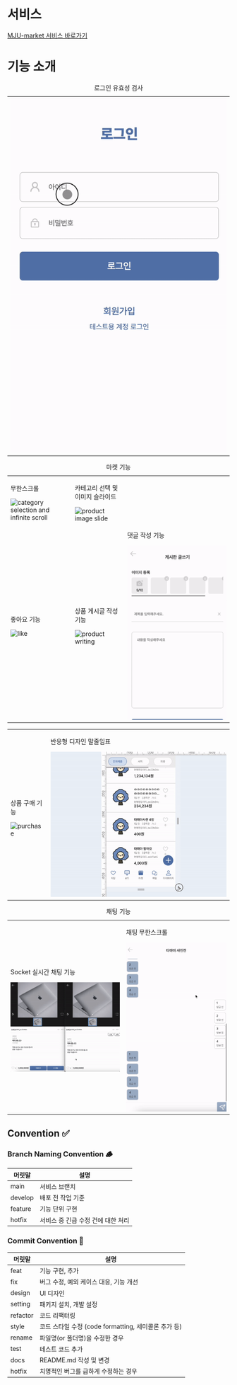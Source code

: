 # 서비스

<a href="https://mju-market.vercel.app">MJU-market 서비스 바로가기</a>

# 기능 소개

<table>
  <caption>로그인 유효성 검사</caption>
    <td><img src="src/assets/docs/login-validation.gif" alt="login" class="responsive-img"></td>
</table>
<table>
  <caption>마켓 기능</caption>
  <tr>
    <td><p>무한스크롤</p><img src="src/assets/docs/category-selection-infinite-scroll.gif" alt="category selection and infinite scroll" class="responsive-img"></td>
    <td><p>카테고리 선택 및 이미지 슬라이드</p><img src="src/assets/docs/product-image-slide.gif" alt="product image slide" class="responsive-img"></td>
  </tr>
  <tr>
    <td><p>좋아요 기능</p><img src="src/assets/docs/like.gif" alt="like" class="responsive-img"></td>
    <td><p>상품 게시글 작성 기능</p><img src="src/assets/docs/product-writing.gif" alt="product writing" class="responsive-img"></td>
    <td><p>댓글 작성 기능</p><img src="src/assets/docs/board-comments.gif" alt="board comments" class="responsive-img"></td>
  </tr>
</table>
<table>
  <td><p>상품 구매 기능</p><img src="src/assets/docs/purchase.gif" alt="purchase" class="responsive-img"></td>
  <td><p>반응형 디자인 말줄임표</p><img src="src/assets/docs/ellipsis.gif" alt="responsive ellipsis" class="responsive-img"></td>
</table>
<table>
  <caption>채팅 기능</caption>
  <td><p>Socket 실시간 채팅 기능</p><img src="src/assets/docs/chatting.gif" alt="chatting" class="responsive-img"></td>
  <td><p>채팅 무한스크롤</p><img src="src/assets/docs/chatting-infinite-scroll.gif" alt="chatting infinite scroll" class="responsive-img"></td>
</table>

## Convention ✅

### Branch Naming Convention 🪵

| 머릿말     | 설명                   |
|---------|----------------------|
| main    | 서비스 브랜치              |
| develop | 배포 전 작업 기준           |
| feature | 기능 단위 구현             |
| hotfix  | 서비스 중 긴급 수정 건에 대한 처리 |

### Commit Convention 🚥

| 머릿말      | 설명                                     |
|----------|----------------------------------------|
| feat     | 기능 구현, 추가                              |
| fix      | 버그 수정, 예외 케이스 대응, 기능 개선                |
| design   | UI 디자인                                 |
| setting  | 패키지 설치, 개발 설정                          |
| refactor | 코드 리팩터링                                |
| style    | 코드 스타일 수정 (code formatting, 세미콜론 추가 등) |
| rename   | 파일명(or 폴더명)을 수정한 경우                    |
| test     | 테스트 코드 추가                              |
| docs     | README.md 작성 및 변경                      |
| hotfix   | 치명적인 버그를 급하게 수정하는 경우                   |
